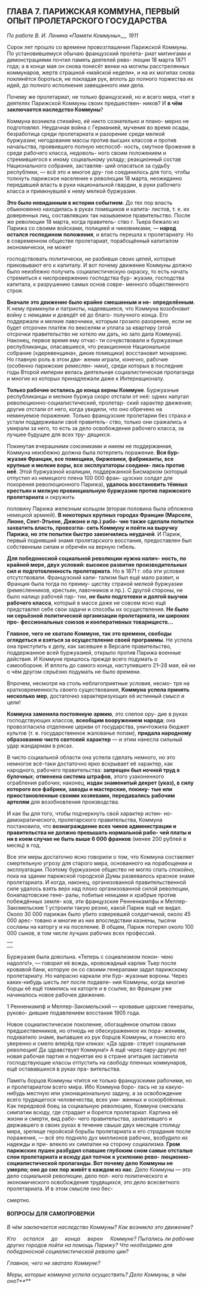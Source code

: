 ## ГЛАВА 7. ПАРИЖСКАЯ КОММУНА, ПЕРВЫЙ ОПЫТ ПРОЛЕТАРСКОГО ГОСУДАРСТВА

_По работе_ _В. И. Ленина_ _«Памяти Коммуны»__, 1911_

Сорок лет прошло со времени провозглашения Парижской Коммуны. По установившемуся обычаю французский пролета- риат митингами и демонстрациями почтил память деятелей рево- люции 18 марта 1871 года; а в конце мая он снова понесёт венки на могилы расстрелянных коммунаров, жертв страшной «майской недели», и на их могилах снова поклянётся бороться, не покладая рук, вплоть до полного торжества их идей, до полного исполнения завещанного ими дела.

Почему же пролетариат, не только французский, но и всего мира, чтит в деятелях Парижской Коммуны своих предшествен- ников? И **в чём заключается наследство Коммуны**?

Коммуна возникла стихийно, её никто сознательно и плано- мерно не подготовлял. Неудачная война с Германией, мучения во время осады, безработица среди пролетариата и разорение среди мелкой буржуазии; негодование массы против высших классов и против начальства, проявившего полную неспособ- ность, смутное брожение в среде рабочего класса, недоволь- ного своим положением и стремившегося к иному социальному укладу; реакционный состав Национального собрания, заставляв- ший опасаться за судьбу республики, — всё это и многое дру- гое соединилось для того, чтобы толкнуть парижское население к революции 18 марта, неожиданно передавшей власть в руки национальной гвардии, в руки рабочего класса и примкнувшей к нему мелкой буржуазии.

**Это было невиданным в истории событием**. До тех пор власть обыкновенно находилась в руках помещиков и капита- листов, т. е. их доверенных лиц, составлявших так называемое правительство. После же революции 18 марта, когда правитель- ство г. Тьера бежало из Парижа со своими войсками, полицией и чиновниками, — **народ** **остался** **господином** **положения**, и власть перешла к пролетариату. Но в современном обществе пролетариат, порабощённый капиталом экономически, не может

  

господствовать политически, не разбивши своих цепей, которые приковывают его к капиталу. И вот почему движение Коммуны должно было неизбежно получить социалистическую окраску, то есть начать стремиться к ниспровержению господства бур- жуазии, господства капитала, к разрушению самых основ совре- менного общественного строя.

**Вначале это движение было крайне смешанным и не-** **определённым**. К нему примкнули и патриоты, надеявшиеся, что Коммуна возобновит войну с немцами и доведёт её до благо- получного конца. Его поддержали и мелкие лавочники, которым грозило разорение, если не будет отсрочен платёж по векселям и уплата за квартиру (этой отсрочки правительство не хотело им дать, но зато дала Коммуна). Наконец, первое время ему отчас- ти сочувствовали и буржуазные республиканцы, опасавшиеся, что реакционное Национальное собрание («деревенщина», дикие помещики) восстановит монархию. Но главную роль в этом дви- жении играли, конечно, рабочие (особенно парижские ремеслен- ники), среди которых в последние годы Второй империи велась деятельная социалистическая пропаганда и многие из которых принадлежали даже к Интернационалу.

**Только рабочие остались до конца верны Коммуне**. Буржуазные республиканцы и мелкие буржуа скоро отстали от неё: одних напугал революционно-социалистический, пролетар- ский характер движения; другие отстали от него, когда увидели, что оно обречено на неминуемое поражение. Только французские пролетарии без страха и устали поддерживали своё правитель- ство, только они сражались и умирали за него, то есть за дело освобождения рабочего класса, за лучшее будущее для всех тру- дящихся.

Покинутая вчерашними союзниками и никем не поддержанная, Коммуна неизбежно должна была потерпеть поражение. **Вся бур- жуазия Франции, все помещики, биржевики, фабриканты, все крупные и мелкие воры, все эксплуататоры соедини- лись против неё**. Этой буржуазной коалиции, поддержанной Бисмарком (который отпустил из немецкого плена 100 000 фран- цузских солдат для покорения революционного Парижа), **удалось восстановить тёмных крестьян и мелкую провинциальную буржуазию против парижского пролетариата** и окружить

  

половину Парижа железным кольцом (вторая половина была обложена немецкой армией). **В некоторых крупных городах Франции (Марселе, Лионе, Сент-Этьене, Дижоне и пр.) рабо- чие также сделали попытки захватить власть, провозгла- сить Коммуну и пойти на выручку Парижа, но эти попытки быстро закончились неудачей**. И Париж, первый поднявший знамя пролетарского восстания, предоставлен был собственным силам и обречён на верную гибель.

**Для победоносной социальной революции нужна налич-** **ность, по крайней мере, двух условий: высокое развитие** **производительных** **сил** **и** **подготовленность** **пролетариата**. Но в 1871 г. оба эти условия отсутствовали. Французский капи- тализм был ещё мало развит, и Франция была тогда по преиму- ществу страной мелкой буржуазии (ремесленников, крестьян, лавочников и пр.). С другой стороны, не было налицо рабочей пар- тии, **не было подготовки и долгой выучки рабочего класса**, который в массе даже не совсем ясно ещё представлял себе свои задачи и способы их осуществления. **Не было ни серьёзной** **политической организации пролетариата, ни широких про-** **фессиональных союзов и кооперативных товариществ...**

**Главное, чего не хватало Коммуне, так это времени, свободы оглядеться и взяться за осуществление своей** **программы**. Не успела она приступить к делу, как засевшее в Версале правительство, поддержанное всей буржуазией, открыло против Парижа военные действия. И Коммуне пришлось прежде всего подумать о самообороне. И вплоть до самого конца, наступившего 21–28 мая, ей ни о чём другом серьёзно подумать не было времени.

Впрочем, несмотря на столь неблагоприятные условия, несмо- тря на кратковременность своего существования, **Коммуна** **успела принять несколько** **мер**, достаточно характеризующих её истинный смысл и цели!

**Коммуна заменила постоянную** **армию**, это слепое ору- дие в руках господствующих классов, **всеобщим вооружением** **народа**; она провозгласила отделение церкви от государства, уничтожила бюджет культов (т. е. государственное жалованье попам), **придала народному образованию чисто светский** **характер** — и этим нанесла сильный удар жандармам в рясах.

  

В чисто социальной области она успела сделать немного, но это немногое всё-таки достаточно ярко вскрывает её характер, как народного, рабочего правительства: **запрещен был ночной труд в булочных**; **отменена система штрафов**, этого узаконенного ограбления рабочих; наконец, **издан знаменитый декрет (указ), в силу которого все фабрики, заводы и мастерские, покину-** **тые или приостановленные своими хозяевами, передавались** **рабочим артелям** для возобновления производства.

И как бы для того, чтобы подчеркнуть свой характер истин- но-демократического, пролетарского правительства, Коммуна постановила, что **вознаграждение всех чинов администрации и правительства не должно превышать нормальной рабо- чей платы и ни в коем случае не быть выше 6 000 франков** (менее 200 рублей в месяц) в год.

Все эти меры достаточно ясно говорили о том, что Коммуна составляет смертельную угрозу для старого мира, основанного на порабощении и эксплуатации. Поэтому буржуазное общество не могло спать спокойно, пока на здании парижской городской Думы развевалось красное знамя пролетариата. И когда, наконец, организованной правительственной силе удалось взять верх над плохо организованной силой революции, бонапартовские гене- ралы, побитые немцами и храбрые против побеждённых земля- ков, эти французские Ренненкампфы и Меллер-Закомельские 1 устроили такую резню, какой Париж ещё не видал. Около 30 000 парижан было убито озверевшей солдатчиной, около 45 000 арес- товано и многие из них впоследствии казнены, тысячи сосланы на каторгу и на поселение. В общем, Париж потерял около 100 000 сынов, в том числе лучших рабочих всех профессий.

|   |
|---|
||
||![](file:///C:/Users/bot32/AppData/Local/Temp/msohtmlclip1/01/clip_image001.gif)|

  
Буржуазия была довольна. «Теперь с социализмом покон- чено надолго!», — говорил её вождь, кровожадный карлик Тьер после кровавой бани, которую он со своими генералами задал парижскому пролетариату. Но напрасно каркали эти бур- жуазные вороны. Через каких-нибудь шесть лет после подавле- ния Коммуны, когда многие борцы её ещё томились на каторге и в ссылке, во Франции уже начиналось новое рабочее движение.

1 Ренненкампф и Меллер-Закомельский — кровавые царские генералы, руково- дившие подавлением восстания 1905 года.

  

Новое социалистическое поколение, обогащённое опытом своих предшественников, но отнюдь не обескураженное их пора- жением, подхватило знамя, выпавшее из рук борцов Коммуны, и понесло его уверенно и смело вперёд при кликах: «Да здрав- ствует социальная революция! Да здравствует Коммуна!» А ещё через пару-другую лет новая рабочая партия и поднятая ею в стране агитация заставила господствующие классы отпустить на свободу пленных коммунаров, ещё остававшихся в руках пра- вительства.

Память борцов Коммуны чтится не только французскими рабочими, но и пролетариатом всего мира. Ибо Коммуна боро- лась не за какую-нибудь местную или узконациональную задачу, а за освобождение всего трудящегося человечества, всех уни- женных и оскорблённых. Как передовой боец за социальную революцию, Коммуна снискала симпатии всюду, где страдает и борется пролетариат. Картина её жизни и смерти, вид рабо- чего правительства, захватившего и державшего в своих руках в течение свыше двух месяцев столицу мира, зрелище геройской борьбы пролетариата и его страдания после поражения, — всё это подняло дух миллионов рабочих, возбудило их надежды и при- влекло их симпатии на сторону социализма. **Гром парижских** **пушек разбудил спавшие глубоким сном самые отсталые слои пролетариата и всюду дал толчок к усилению рево-** **люционно-социалистической пропаганды. Вот почему дело** **Коммуны не умерло; оно до сих пор живёт в каждом из нас**. Дело Коммуны — это дело социальной революции, дело пол- ного политического и экономического освобождения трудящихся, это дело всесветного пролетариата. И в этом смысле оно бес-

смертно.

  

#### ВОПРОСЫ ДЛЯ САМОПРОВЕРКИ

_В_ _чём_ _заключается_ _наследство Коммуны?_ _Как возникло это движение?_

_Кто     остался     до     конца     верен     Коммуне? Пытались ли рабочие других городов пойти на помощь Парижу? Что необходимо для победоносной социалистической револю­ ции?_

_Главное, чего не хватало Коммуне?_

_Меры, которые коммуна успела осуществить?_ _Дело Коммуны, в чём оно?**_**